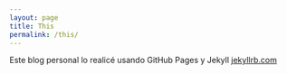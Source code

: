 ```yaml
---
layout: page
title: This
permalink: /this/
---
```


Este blog personal lo realicé usando GitHub Pages y Jekyll [jekyllrb.com](https://jekyllrb.com/)

